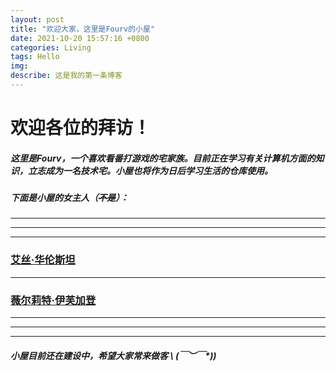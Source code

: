```yaml
---
layout: post
title: "欢迎大家，这里是Fourv的小屋"
date: 2021-10-20 15:57:16 +0800
categories: Living
tags: Hello
img: 
describe: 这是我的第一条博客
---
```




# 欢迎各位的拜访！

  

#####         这里是Fourv，一个喜欢看番打游戏的宅家族。目前正在学习有关计算机方面的知识，立志成为一名技术宅。小屋也将作为日后学习生活的仓库使用。

##### 下面是小屋的女主人（~~不是~~）：

------

------

----



###                                                                                                                                                              [艾丝·华伦斯坦 ](https://zh.moegirl.org.cn/%E8%89%BE%E4%B8%9D%C2%B7%E5%8D%8E%E4%BC%A6%E6%96%AF%E5%9D%A6) 





-----





###                                                                                                                                                      [ 薇尔莉特·伊芙加登](https://zh.moegirl.org.cn/%E8%96%87%E5%B0%94%E8%8E%89%E7%89%B9%C2%B7%E4%BC%8A%E8%8A%99%E5%8A%A0%E7%99%BB)





-----------

-----------

----



#####                                                                                                                                                                                                                                                                                 小屋目前还在建设中，希望大家常来做客   \ (￣︶￣*\))

####       

​        

​           